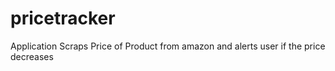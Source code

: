# pricetracker
Application Scraps Price of Product from amazon and alerts user if the price decreases
